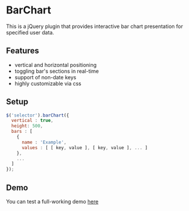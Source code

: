 BarChart
========

This is a jQuery plugin that provides interactive bar chart presentation for specified user data.


## Features

- vertical and horizontal positioning
- toggling bar's sections in real-time
- support of non-date keys
- highly customizable via css


## Setup

```javascript
$('selector').barChart({
  vertical : true,
  height: 500,
  bars : [
    {
      name : 'Example',
      values : [ [ key, value ], [ key, value ], ... ]
    },
    ...
  ]
});
```

## Demo 

You can test a full-working demo [here](http://canddy.ru/work/barchart/)
